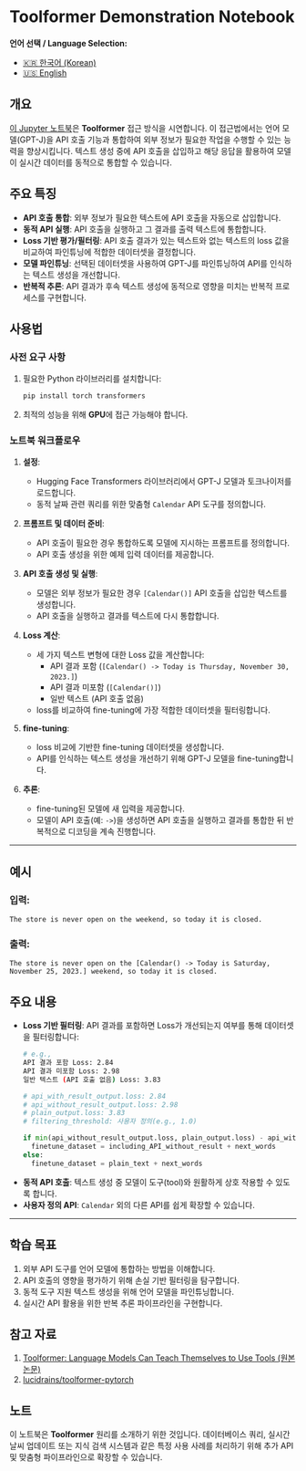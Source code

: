 # Toolformer Demonstration Notebook

**언어 선택 / Language Selection:**

- [🇰🇷 한국어 (Korean)](README.ko.md)
- [🇺🇸 English](README.md)

## 개요  
[이 Jupyter 노트북](https://github.com/limJhyeok/toolformer-experiment/blob/main/jupyter.ipynb)은 **Toolformer** 접근 방식을 시연합니다. 이 접근법에서는 언어 모델(GPT-J)을 API 호출 기능과 통합하여 외부 정보가 필요한 작업을 수행할 수 있는 능력을 향상시킵니다. 텍스트 생성 중에 API 호출을 삽입하고 해당 응답을 활용하여 모델이 실시간 데이터를 동적으로 통합할 수 있습니다.

## 주요 특징  
- **API 호출 통합**: 외부 정보가 필요한 텍스트에 API 호출을 자동으로 삽입합니다.  
- **동적 API 실행**: API 호출을 실행하고 그 결과를 출력 텍스트에 통합합니다.  
- **Loss 기반 평가/필터링**: API 호출 결과가 있는 텍스트와 없는 텍스트의 loss 값을 비교하여 파인튜닝에 적합한 데이터셋을 결정합니다.  
- **모델 파인튜닝**: 선택된 데이터셋을 사용하여 GPT-J를 파인튜닝하여 API를 인식하는 텍스트 생성을 개선합니다.  
- **반복적 추론**: API 결과가 후속 텍스트 생성에 동적으로 영향을 미치는 반복적 프로세스를 구현합니다.

## 사용법  
### 사전 요구 사항  
1. 필요한 Python 라이브러리를 설치합니다:  
   ```bash
   pip install torch transformers
   ```
   
2. 최적의 성능을 위해 **GPU**에 접근 가능해야 합니다.

### 노트북 워크플로우  
1. **설정**:  
   - Hugging Face Transformers 라이브러리에서 GPT-J 모델과 토크나이저를 로드합니다.  
   - 동적 날짜 관련 쿼리를 위한 맞춤형 `Calendar` API 도구를 정의합니다.  

2. **프롬프트 및 데이터 준비**:  
   - API 호출이 필요한 경우 통합하도록 모델에 지시하는 프롬프트를 정의합니다.  
   - API 호출 생성을 위한 예제 입력 데이터를 제공합니다.

3. **API 호출 생성 및 실행**:  
   - 모델은 외부 정보가 필요한 경우 `[Calendar()]` API 호출을 삽입한 텍스트를 생성합니다.  
   - API 호출을 실행하고 결과를 텍스트에 다시 통합합니다.

4. **Loss 계산**:  
   - 세 가지 텍스트 변형에 대한 Loss 값을 계산합니다:
     - API 결과 포함 (`[Calendar() -> Today is Thursday, November 30, 2023.]`)
     - API 결과 미포함 (`[Calendar()]`)
     - 일반 텍스트 (API 호출 없음)  
   - loss를 비교하여 fine-tuning에 가장 적합한 데이터셋을 필터링합니다.

5. **fine-tuning**:  
   - loss 비교에 기반한 fine-tuning 데이터셋을 생성합니다.  
   - API를 인식하는 텍스트 생성을 개선하기 위해 GPT-J 모델을 fine-tuning합니다.

6. **추론**:  
   - fine-tuning된 모델에 새 입력을 제공합니다.  
   - 모델이 API 호출(예: `->`)을 생성하면 API 호출을 실행하고 결과를 통합한 뒤 반복적으로 디코딩을 계속 진행합니다.

---

## 예시  
### 입력:  
```text
The store is never open on the weekend, so today it is closed.
```

### 출력:  
```text
The store is never open on the [Calendar() -> Today is Saturday, November 25, 2023.] weekend, so today it is closed.
```

## 주요 내용  
- **Loss 기반 필터링**: API 결과를 포함하면 Loss가 개선되는지 여부를 통해 데이터셋을 필터링합니다:
  ```bash
  # e.g.,
  API 결과 포함 Loss: 2.84
  API 결과 미포함 Loss: 2.98
  일반 텍스트 (API 호출 없음) Loss: 3.83
  ```
  ```python
  # api_with_result_output.loss: 2.84
  # api_without_result_output.loss: 2.98
  # plain_output.loss: 3.83
  # filtering_threshold: 사용자 정의(e.g., 1.0)

  if min(api_without_result_output.loss, plain_output.loss) - api_with_result_output.loss >= filtering_threshold:
    finetune_dataset = including_API_without_result + next_words
  else:
    finetune_dataset = plain_text + next_words
  ```
- **동적 API 호출**: 텍스트 생성 중 모델이 도구(tool)와 원활하게 상호 작용할 수 있도록 합니다.  
- **사용자 정의 API**: `Calendar` 외의 다른 API를 쉽게 확장할 수 있습니다.

---

## 학습 목표  
1. 외부 API 도구를 언어 모델에 통합하는 방법을 이해합니다.  
2. API 호출의 영향을 평가하기 위해 손실 기반 필터링을 탐구합니다.  
3. 동적 도구 지원 텍스트 생성을 위해 언어 모델을 파인튜닝합니다.  
4. 실시간 API 활용을 위한 반복 추론 파이프라인을 구현합니다.

## 참고 자료  
1. [Toolformer: Language Models Can Teach Themselves to Use Tools (원본 논문)](https://arxiv.org/abs/2302.04761)  
2. [lucidrains/toolformer-pytorch](https://github.com/lucidrains/toolformer-pytorch)

## 노트  
이 노트북은 **Toolformer** 원리를 소개하기 위한 것입니다. 데이터베이스 쿼리, 실시간 날씨 업데이트 또는 지식 검색 시스템과 같은 특정 사용 사례를 처리하기 위해 추가 API 및 맞춤형 파이프라인으로 확장할 수 있습니다.
